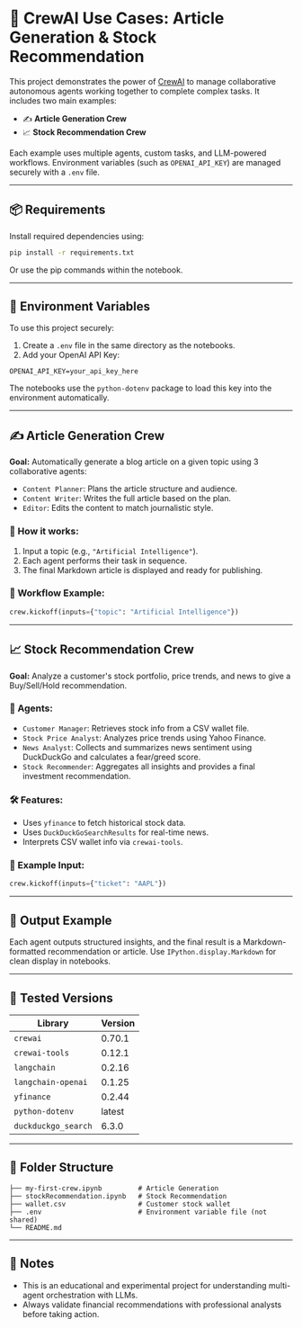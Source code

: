 # 🧠 CrewAI Use Cases: Article Generation & Stock Recommendation

This project demonstrates the power of [CrewAI](https://docs.crewai.com/) to manage collaborative autonomous agents working together to complete complex tasks. It includes two main examples:

- ✍️ **Article Generation Crew**  
- 📈 **Stock Recommendation Crew**

Each example uses multiple agents, custom tasks, and LLM-powered workflows. Environment variables (such as `OPENAI_API_KEY`) are managed securely with a `.env` file.

---

## 📦 Requirements

Install required dependencies using:

```bash
pip install -r requirements.txt
```

Or use the pip commands within the notebook.

---

## 🔐 Environment Variables

To use this project securely:

1. Create a `.env` file in the same directory as the notebooks.
2. Add your OpenAI API Key:

```dotenv
OPENAI_API_KEY=your_api_key_here
```

The notebooks use the `python-dotenv` package to load this key into the environment automatically.

---

## ✍️ Article Generation Crew

**Goal:** Automatically generate a blog article on a given topic using 3 collaborative agents:

- `Content Planner`: Plans the article structure and audience.
- `Content Writer`: Writes the full article based on the plan.
- `Editor`: Edits the content to match journalistic style.

### 🔧 How it works:

1. Input a topic (e.g., `"Artificial Intelligence"`).
2. Each agent performs their task in sequence.
3. The final Markdown article is displayed and ready for publishing.

### 🔁 Workflow Example:

```python
crew.kickoff(inputs={"topic": "Artificial Intelligence"})
```

---

## 📈 Stock Recommendation Crew

**Goal:** Analyze a customer's stock portfolio, price trends, and news to give a Buy/Sell/Hold recommendation.

### 👥 Agents:

- `Customer Manager`: Retrieves stock info from a CSV wallet file.
- `Stock Price Analyst`: Analyzes price trends using Yahoo Finance.
- `News Analyst`: Collects and summarizes news sentiment using DuckDuckGo and calculates a fear/greed score.
- `Stock Recommender`: Aggregates all insights and provides a final investment recommendation.

### 🛠️ Features:

- Uses `yfinance` to fetch historical stock data.
- Uses `DuckDuckGoSearchResults` for real-time news.
- Interprets CSV wallet info via `crewai-tools`.

### 📝 Example Input:

```python
crew.kickoff(inputs={"ticket": "AAPL"})
```

---

## 📄 Output Example

Each agent outputs structured insights, and the final result is a Markdown-formatted recommendation or article. Use `IPython.display.Markdown` for clean display in notebooks.

---

## 🧪 Tested Versions

| Library              | Version       |
|----------------------|---------------|
| `crewai`             | 0.70.1        |
| `crewai-tools`       | 0.12.1        |
| `langchain`          | 0.2.16        |
| `langchain-openai`   | 0.1.25        |
| `yfinance`           | 0.2.44        |
| `python-dotenv`      | latest        |
| `duckduckgo_search`  | 6.3.0         |

---

## 📁 Folder Structure

```
├── my-first-crew.ipynb         # Article Generation
├── stockRecommendation.ipynb   # Stock Recommendation
├── wallet.csv                  # Customer stock wallet
├── .env                        # Environment variable file (not shared)
└── README.md
```

---

## 📌 Notes

- This is an educational and experimental project for understanding multi-agent orchestration with LLMs.
- Always validate financial recommendations with professional analysts before taking action.
